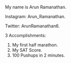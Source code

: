 My name is Arun Ramanathan.

Instagram: Arun_Ramanathan.

Twitter: ArunRamanathan6.

3 Accomplishments:

1. My first half marathon.
2. My SAT Score.
3. 100 Pushups in 2 minutes.

